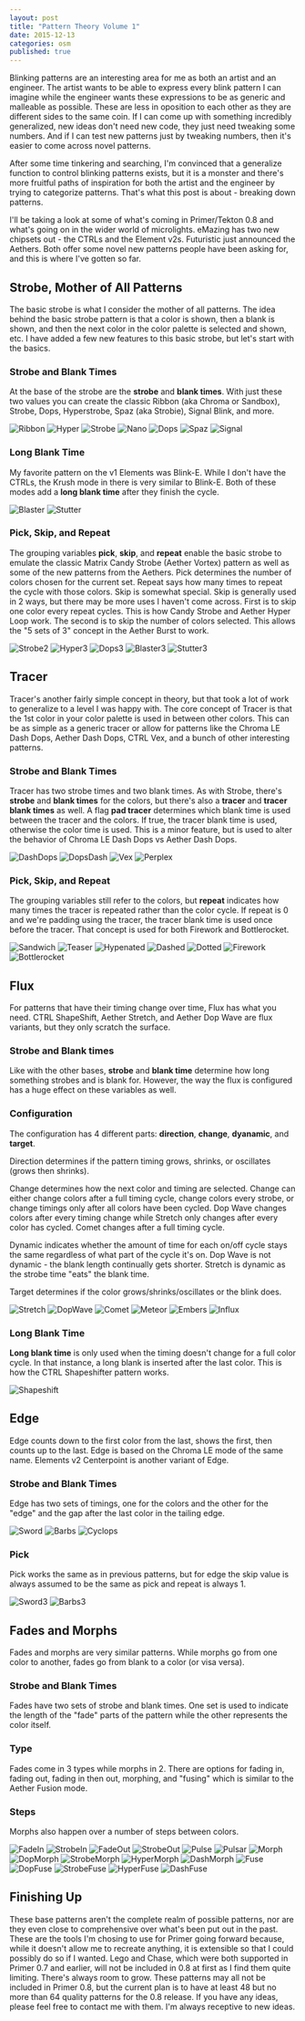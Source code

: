 ```yaml
---
layout: post
title: "Pattern Theory Volume 1"
date: 2015-12-13
categories: osm
published: true
---
```

Blinking patterns are an interesting area for me as both an artist and an engineer. The artist wants to be able to express every blink pattern I can imagine while the engineer wants these expressions to be as generic and malleable as possible. These are less in oposition to each other as they are different sides to the same coin. If I can come up with something incredibly generalized, new ideas don't need new code, they just need tweaking some numbers. And if I can test new patterns just by tweaking numbers, then it's easier to come across novel patterns.

After some time tinkering and searching, I'm convinced that a generalize function to control blinking patterns exists, but it is a monster and there's more fruitful paths of inspiration for both the artist and the engineer by trying to categorize patterns. That's what this post is about - breaking down patterns.

I'll be taking a look at some of what's coming in Primer/Tekton 0.8 and what's going on in the wider world of microlights. eMazing has two new chipsets out - the CTRLs and the Element v2s. Futuristic just announced the Aethers. Both offer some novel new patterns people have been asking for, and this is where I've gotten so far.


## Strobe, Mother of All Patterns
The basic strobe is what I consider the mother of all patterns. The idea behind the basic strobe pattern is that a color is shown, then a blank is shown, and then the next color in the color palette is selected and shown, etc. I have added a few new features to this basic strobe, but let's start with the basics.

### Strobe and Blank Times
At the base of the strobe are the **strobe** and **blank times**. With just these two values you can create the classic Ribbon (aka Chroma or Sandbox), Strobe, Dops, Hyperstrobe, Spaz (aka Strobie), Signal Blink, and more.

![Ribbon](/images/pattern_theory/00.png)
![Hyper](/images/pattern_theory/01.png)
![Strobe](/images/pattern_theory/02.png)
![Nano](/images/pattern_theory/03.png)
![Dops](/images/pattern_theory/04.png)
![Spaz](/images/pattern_theory/05.png)
![Signal](/images/pattern_theory/06.png)

### Long Blank Time
My favorite pattern on the v1 Elements was Blink-E. While I don't have the CTRLs, the Krush mode in there is very similar to Blink-E. Both of these modes add a **long blank time** after they finish the cycle.

![Blaster](/images/pattern_theory/07.png)
![Stutter](/images/pattern_theory/08.png)

### Pick, Skip, and Repeat
The grouping variables **pick**, **skip**, and **repeat** enable the basic strobe to emulate the classic Matrix Candy Strobe (Aether Vortex) pattern as well as some of the new patterns from the Aethers. Pick determines the number of colors chosen for the current set. Repeat says how many times to repeat the cycle with those colors. Skip is somewhat special. Skip is generally used in 2 ways, but there may be more uses I haven't come across. First is to skip one color every repeat cycles. This is how Candy Strobe and Aether Hyper Loop work. The second is to skip the number of colors selected. This allows the "5 sets of 3" concept in the Aether Burst to work.

![Strobe2](/images/pattern_theory/09.png)
![Hyper3](/images/pattern_theory/10.png)
![Dops3](/images/pattern_theory/11.png)
![Blaster3](/images/pattern_theory/12.png)
![Stutter3](/images/pattern_theory/13.png)


## Tracer
Tracer's another fairly simple concept in theory, but that took a lot of work to generalize to a level I was happy with. The core concept of Tracer is that the 1st color in your color palette is used in between other colors. This can be as simple as a generic tracer or allow for patterns like the Chroma LE Dash Dops, Aether Dash Dops, CTRL Vex, and a bunch of other interesting patterns.

### Strobe and Blank Times
Tracer has two strobe times and two blank times. As with Strobe, there's **strobe** and **blank times** for the colors, but there's also a **tracer** and **tracer blank times** as well. A flag **pad tracer** determines which blank time is used between the tracer and the colors. If true, the tracer blank time is used, otherwise the color time is used. This is a minor feature, but is used to alter the behavior of Chroma LE Dash Dops vs Aether Dash Dops.

![DashDops](/images/pattern_theory/15.png)
![DopsDash](/images/pattern_theory/16.png)
![Vex](/images/pattern_theory/17.png)
![Perplex](/images/pattern_theory/18.png)

### Pick, Skip, and Repeat
The grouping variables still refer to the colors, but **repeat** indicates how many times the tracer is repeated rather than the color cycle. If repeat is 0 and we're padding using the tracer, the tracer blank time is used once before the tracer. That concept is used for both Firework and Bottlerocket.

![Sandwich](/images/pattern_theory/19.png)
![Teaser](/images/pattern_theory/20.png)
![Hypenated](/images/pattern_theory/21.png)
![Dashed](/images/pattern_theory/22.png)
![Dotted](/images/pattern_theory/23.png)
![Firework](/images/pattern_theory/24.png)
![Bottlerocket](/images/pattern_theory/25.png)


## Flux
For patterns that have their timing change over time, Flux has what you need. CTRL ShapeShift, Aether Stretch, and Aether Dop Wave are flux variants, but they only scratch the surface.

### Strobe and Blank times
Like with the other bases, **strobe** and **blank time** determine how long something strobes and is blank for. However, the way the flux is configured has a huge effect on these variables as well.

### Configuration
The configuration has 4 different parts: **direction**, **change**, **dyanamic**, and **target**.

Direction determines if the pattern timing grows, shrinks, or oscillates (grows then shrinks).

Change determines how the next color and timing are selected. Change can either change colors after a full timing cycle, change colors every strobe, or change timings only after all colors have been cycled. Dop Wave changes colors after every timing change while Stretch only changes after every color has cycled. Comet changes after a full timing cycle.

Dynamic indicates whether the amount of time for each on/off cycle stays the same regardless of what part of the cycle it's on. Dop Wave is not dynamic - the blank length continually gets shorter. Stretch is dynamic as the strobe time "eats" the blank time.

Target determines if the color grows/shrinks/oscillates or the blink does.

![Stretch](/images/pattern_theory/26.png)
![DopWave](/images/pattern_theory/27.png)
![Comet](/images/pattern_theory/29.png)
![Meteor](/images/pattern_theory/30.png)
![Embers](/images/pattern_theory/31.png)
![Influx](/images/pattern_theory/32.png)

### Long Blank Time
**Long blank time** is only used when the timing doesn't change for a full color cycle. In that instance, a long blank is inserted after the last color. This is how the CTRL Shapeshifter pattern works.

![Shapeshift](/images/pattern_theory/28.png)


## Edge
Edge counts down to the first color from the last, shows the first, then counts up to the last. Edge is based on the Chroma LE mode of the same name. Elements v2 Centerpoint is another variant of Edge.

### Strobe and Blank Times
Edge has two sets of timings, one for the colors and the other for the "edge" and the gap after the last color in the tailing edge.

![Sword](/images/pattern_theory/33.png)
![Barbs](/images/pattern_theory/36.png)
![Cyclops](/images/pattern_theory/35.png)

### Pick
Pick works the same as in previous patterns, but for edge the skip value is always assumed to be the same as pick and repeat is always 1.

![Sword3](/images/pattern_theory/34.png)
![Barbs3](/images/pattern_theory/37.png)


## Fades and Morphs
Fades and morphs are very similar patterns. While morphs go from one color to another, fades go from blank to a color (or visa versa).

### Strobe and Blank Times
Fades have two sets of strobe and blank times. One set is used to indicate the length of the "fade" parts of the pattern while the other represents the color itself.

### Type
Fades come in 3 types while morphs in 2. There are options for fading in, fading out, fading in then out, morphing, and "fusing" which is similar to the Aether Fusion mode.

### Steps
Morphs also happen over a number of steps between colors.

![FadeIn](/images/pattern_theory/38.png)
![StrobeIn](/images/pattern_theory/39.png)
![FadeOut](/images/pattern_theory/40.png)
![StrobeOut](/images/pattern_theory/41.png)
![Pulse](/images/pattern_theory/42.png)
![Pulsar](/images/pattern_theory/43.png)
![Morph](/images/pattern_theory/44.png)
![DopMorph](/images/pattern_theory/45.png)
![StrobeMorph](/images/pattern_theory/46.png)
![HyperMorph](/images/pattern_theory/47.png)
![DashMorph](/images/pattern_theory/48.png)
![Fuse](/images/pattern_theory/49.png)
![DopFuse](/images/pattern_theory/50.png)
![StrobeFuse](/images/pattern_theory/51.png)
![HyperFuse](/images/pattern_theory/52.png)
![DashFuse](/images/pattern_theory/53.png)


## Finishing Up
These base patterns aren't the complete realm of possible patterns, nor are they even close to comprehensive over what's been put out in the past. These are the tools I'm chosing to use for Primer going forward because, while it doesn't allow me to recreate anything, it is extensible so that I could possibly do so if I wanted. Lego and Chase, which were both supported in Primer 0.7 and earlier, will not be included in 0.8 at first as I find them quite limiting. There's always room to grow. These patterns may all not be included in Primer 0.8, but the current plan is to have at least 48 but no more than 64 quality patterns for the 0.8 release. If you have any ideas, please feel free to contact me with them. I'm always receptive to new ideas.
